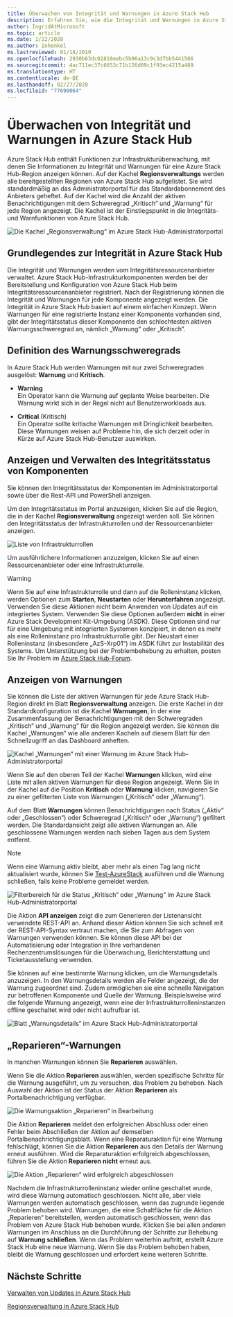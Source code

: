 ```yaml
---
title: Überwachen von Integrität und Warnungen in Azure Stack Hub
description: Erfahren Sie, wie die Integrität und Warnungen in Azure Stack Hub überwacht werden.
author: IngridAtMicrosoft
ms.topic: article
ms.date: 1/22/2020
ms.author: inhenkel
ms.lastreviewed: 01/18/2019
ms.openlocfilehash: 2930b63dc02818eebc5b96a13c9c3d7bb5441566
ms.sourcegitcommit: 4ac711ec37c6653c71b126d09c1f93ec4215a489
ms.translationtype: HT
ms.contentlocale: de-DE
ms.lasthandoff: 02/27/2020
ms.locfileid: "77699064"
---
```

# <a name="monitor-health-and-alerts-in-azure-stack-hub"></a>Überwachen von Integrität und Warnungen in Azure Stack Hub

Azure Stack Hub enthält Funktionen zur Infrastrukturüberwachung, mit denen Sie Informationen zu Integrität und Warnungen für eine Azure Stack Hub-Region anzeigen können. Auf der Kachel **Regionsverwaltungs** werden alle bereitgestellten Regionen von Azure Stack Hub aufgelistet. Sie wird standardmäßig an das Administratorportal für das Standardabonnement des Anbieters geheftet. Auf der Kachel wird die Anzahl der aktiven Benachrichtigungen mit dem Schweregrad „Kritisch“ und „Warnung“ für jede Region angezeigt. Die Kachel ist der Einstiegspunkt in die Integritäts- und Warnfunktionen von Azure Stack Hub.

![Die Kachel „Regionsverwaltung“ im Azure Stack Hub-Administratorportal](media/azure-stack-monitor-health/image1.png)

## <a name="understand-health-in-azure-stack-hub"></a>Grundlegendes zur Integrität in Azure Stack Hub

Die Integrität und Warnungen werden vom Integritätsressourcenanbieter verwaltet. Azure Stack Hub-Infrastrukturkomponenten werden bei der Bereitstellung und Konfiguration von Azure Stack Hub beim Integritätsressourcenanbieter registriert. Nach der Registrierung können die Integrität und Warnungen für jede Komponente angezeigt werden. Die Integrität in Azure Stack Hub basiert auf einem einfachen Konzept. Wenn Warnungen für eine registrierte Instanz einer Komponente vorhanden sind, gibt der Integritätsstatus dieser Komponente den schlechtesten aktiven Warnungsschweregrad an, nämlich „Warnung“ oder „Kritisch“.

## <a name="alert-severity-definition"></a>Definition des Warnungsschweregrads

In Azure Stack Hub werden Warnungen mit nur zwei Schweregraden ausgelöst: **Warnung** und **Kritisch**.

- **Warning**  
  Ein Operator kann die Warnung auf geplante Weise bearbeiten. Die Warnung wirkt sich in der Regel nicht auf Benutzerworkloads aus.

- **Critical** (Kritisch)  
  Ein Operator sollte kritische Warnungen mit Dringlichkeit bearbeiten. Diese Warnungen weisen auf Probleme hin, die sich derzeit oder in Kürze auf Azure Stack Hub-Benutzer auswirken.


## <a name="view-and-manage-component-health-state"></a>Anzeigen und Verwalten des Integritätsstatus von Komponenten

Sie können den Integritätsstatus der Komponenten im Administratorportal sowie über die Rest-API und PowerShell anzeigen.

Um den Integritätsstatus im Portal anzuzeigen, klicken Sie auf die Region, die in der Kachel **Regionsverwaltung** angezeigt werden soll. Sie können den Integritätsstatus der Infrastrukturrollen und der Ressourcenanbieter anzeigen.

![Liste von Infrastrukturrollen](media/azure-stack-monitor-health/image2.png)

Um ausführlichere Informationen anzuzeigen, klicken Sie auf einen Ressourcenanbieter oder eine Infrastrukturrolle.

> [!WARNING]  
> Wenn Sie auf eine Infrastrukturrolle und dann auf die Rolleninstanz klicken, werden Optionen zum **Starten**, **Neustarten** oder **Herunterfahren** angezeigt. Verwenden Sie diese Aktionen nicht beim Anwenden von Updates auf ein integriertes System. Verwenden Sie diese Optionen außerdem **nicht** in einer Azure Stack Development Kit-Umgebung (ASDK). Diese Optionen sind nur für eine Umgebung mit integrierten Systemen konzipiert, in denen es mehr als eine Rolleninstanz pro Infrastrukturrolle gibt. Der Neustart einer Rolleninstanz (insbesondere „AzS-Xrp01“) im ASDK führt zur Instabilität des Systems. Um Unterstützung bei der Problembehebung zu erhalten, posten Sie Ihr Problem im [Azure Stack Hub-Forum](https://aka.ms/azurestackforum).
>

## <a name="view-alerts"></a>Anzeigen von Warnungen

Sie können die Liste der aktiven Warnungen für jede Azure Stack Hub-Region direkt im Blatt **Regionsverwaltung** anzeigen. Die erste Kachel in der Standardkonfiguration ist die Kachel **Warnungen**, in der eine Zusammenfassung der Benachrichtigungen mit den Schweregraden „Kritisch“ und „Warnung“ für die Region angezeigt werden. Sie können die Kachel „Warnungen“ wie alle anderen Kacheln auf diesem Blatt für den Schnellzugriff an das Dashboard anheften.

![Kachel „Warnungen“ mit einer Warnung im Azure Stack Hub-Administratorportal](media/azure-stack-monitor-health/image3.png)

 Wenn Sie auf den oberen Teil der Kachel **Warnungen** klicken, wird eine Liste mit allen aktiven Warnungen für diese Region angezeigt. Wenn Sie in der Kachel auf die Position **Kritisch** oder **Warnung** klicken, navigieren Sie zu einer gefilterten Liste von Warnungen („Kritisch“ oder „Warnung“).

Auf dem Blatt **Warnungen** können Benachrichtigungen nach Status („Aktiv“ oder „Geschlossen“) oder Schweregrad („Kritisch“ oder „Warnung“) gefiltert werden. Die Standardansicht zeigt alle aktiven Warnungen an. Alle geschlossene Warnungen werden nach sieben Tagen aus dem System entfernt.

>[!Note]
>Wenn eine Warnung aktiv bleibt, aber mehr als einen Tag lang nicht aktualisiert wurde, können Sie [Test-AzureStack](azure-stack-diagnostic-test.md) ausführen und die Warnung schließen, falls keine Probleme gemeldet werden.

![Filterbereich für die Status „Kritisch“ oder „Warnung“ im Azure Stack Hub-Administratorportal](media/azure-stack-monitor-health/alert-view.png)

Die Aktion **API anzeigen** zeigt die zum Generieren der Listenansicht verwendete REST-API an. Anhand dieser Aktion können Sie sich schnell mit der REST-API-Syntax vertraut machen, die Sie zum Abfragen von Warnungen verwenden können. Sie können diese API bei der Automatisierung oder Integration in Ihre vorhandenen Rechenzentrumslösungen für die Überwachung, Berichterstattung und Ticketausstellung verwenden.

Sie können auf eine bestimmte Warnung klicken, um die Warnungsdetails anzuzeigen. In den Warnungsdetails werden alle Felder angezeigt, die der Warnung zugeordnet sind. Zudem ermöglichen sie eine schnelle Navigation zur betroffenen Komponente und Quelle der Warnung. Beispielsweise wird die folgende Warnung angezeigt, wenn eine der Infrastrukturrolleninstanzen offline geschaltet wird oder nicht aufrufbar ist.  

![Blatt „Warnungsdetails“ im Azure Stack Hub-Administratorportal](media/azure-stack-monitor-health/alert-detail.png)

## <a name="repair-alerts"></a>„Reparieren“-Warnungen

In manchen Warnungen können Sie **Reparieren** auswählen.

Wenn Sie die Aktion **Reparieren** auswählen, werden spezifische Schritte für die Warnung ausgeführt, um zu versuchen, das Problem zu beheben. Nach Auswahl der Aktion ist der Status der Aktion **Reparieren** als Portalbenachrichtigung verfügbar.

![Die Warnungsaktion „Reparieren“ in Bearbeitung](media/azure-stack-monitor-health/repair-in-progress.png)

Die Aktion **Reparieren** meldet den erfolgreichen Abschluss oder einen Fehler beim Abschließen der Aktion auf demselben Portalbenachrichtigungsblatt.  Wenn eine Reparaturaktion für eine Warnung fehlschlägt, können Sie die Aktion **Reparieren** aus den Details der Warnung erneut ausführen. Wird die Reparaturaktion erfolgreich abgeschlossen, führen Sie die Aktion **Reparieren** **nicht** erneut aus.

![Die Aktion „Reparieren“ wird erfolgreich abgeschlossen](media/azure-stack-monitor-health/repair-completed.png)

Nachdem die Infrastrukturrolleninstanz wieder online geschaltet wurde, wird diese Warnung automatisch geschlossen. Nicht alle, aber viele Warnungen werden automatisch geschlossen, wenn das zugrunde liegende Problem behoben wird. Warnungen, die eine Schaltfläche für die Aktion „Reparieren“ bereitstellen, werden automatisch geschlossen, wenn das Problem von Azure Stack Hub behoben wurde. Klicken Sie bei allen anderen Warnungen im Anschluss an die Durchführung der Schritte zur Behebung auf **Warnung schließen**. Wenn das Problem weiterhin auftritt, erstellt Azure Stack Hub eine neue Warnung. Wenn Sie das Problem behoben haben, bleibt die Warnung geschlossen und erfordert keine weiteren Schritte.

## <a name="next-steps"></a>Nächste Schritte

[Verwalten von Updates in Azure Stack Hub](azure-stack-updates.md)

[Regionsverwaltung in Azure Stack Hub](azure-stack-region-management.md)
